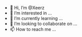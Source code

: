 - 👋 Hi, I’m @Xeerz
- 👀 I’m interested in ...
- 🌱 I’m currently learning ...
- 💞️ I’m looking to collaborate on ...
- 📫 How to reach me ...

<!---
Xeerz/Xeerz is a ✨ special ✨ repository because its `README.md` (this file) appears on your GitHub profile.
You can click the Preview link to take a look at your changes.
--->
